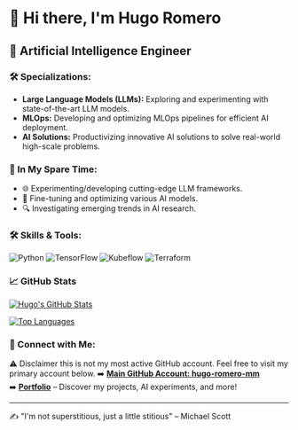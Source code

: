 # 👋 Hi there, I'm Hugo Romero

## 🤖 Artificial Intelligence Engineer

### 🛠️ Specializations:
- **Large Language Models (LLMs):** Exploring and experimenting with state-of-the-art LLM models.
- **MLOps:** Developing and optimizing MLOps pipelines for efficient AI deployment.
- **AI Solutions:** Productivizing innovative AI solutions to solve real-world high-scale problems.

### 🌱 In My Spare Time:
- 🌐 Experimenting/developing cutting-edge LLM frameworks.
- 🎯 Fine-tuning and optimizing various AI models.
- 🔍 Investigating emerging trends in AI research.

### 🛠️ Skills & Tools:
![Python](https://img.shields.io/badge/Python-3776AB?style=for-the-badge&logo=python&logoColor=white)
![TensorFlow](https://img.shields.io/badge/TensorFlow-FF6F00?style=for-the-badge&logo=tensorflow&logoColor=white)
![Kubeflow](https://img.shields.io/badge/Kubeflow-326CE5?style=for-the-badge&logo=kubeflow&logoColor=white)
![Terraform](https://img.shields.io/badge/Terraform-623CE4?style=for-the-badge&logo=terraform&logoColor=white)

### 📈 GitHub Stats
[![Hugo's GitHub Stats](https://github-readme-stats.vercel.app/api?username=hugo-romero-mm&show_icons=true&theme=radical)](https://github.com/hugo-romero-mm)

[![Top Languages](https://github-readme-stats.vercel.app/api/top-langs/?username=hugoromerorico&layout=compact&theme=radical)](https://github.com/hugoromerorico)

### 🔗 Connect with Me:
⚠️ Disclaimer this is not my most active GitHub account. Feel free to visit my primary account below.
➡️ **[Main GitHub Account: hugo-romero-mm](https://github.com/hugo-romero-mm)**  
➡️ **[Portfolio](https://hugoromerorico.github.io/)** – Discover my projects, AI experiments, and more!

---

✍️ "I'm not superstitious, just a little stitious" – Michael Scott
